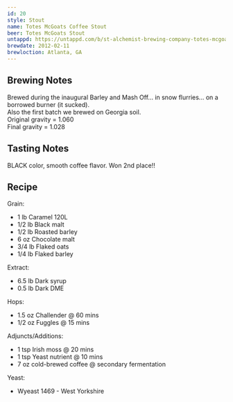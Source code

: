 ```yaml
---
id: 20
style: Stout
name: Totes McGoats Coffee Stout
beer: Totes McGoats Stout
untappd: https://untappd.com/b/st-alchemist-brewing-company-totes-mcgoats-coffee-stout/464747
brewdate: 2012-02-11
brewloction: Atlanta, GA
---
```

## Brewing Notes
Brewed during the inaugural Barley and Mash Off... in snow flurries... on a borrowed burner (it sucked).  
Also the first batch we brewed on Georgia soil.  
Original gravity = 1.060  
Final gravity = 1.028

## Tasting Notes
BLACK color, smooth coffee flavor. Won 2nd place!!  

## Recipe
Grain:

  + 1 lb Caramel 120L
  + 1/2 lb Black malt
  + 1/2 lb Roasted barley
  + 6 oz Chocolate malt
  + 3/4 lb Flaked oats
  + 1/4 lb Flaked barley

Extract:

  + 6.5 lb Dark syrup
  + 0.5 lb Dark DME

Hops:

  + 1.5 oz Challender @ 60 mins
  + 1/2 oz Fuggles @ 15 mins

Adjuncts/Additions:

  + 1 tsp Irish moss @ 20 mins
  + 1 tsp Yeast nutrient @ 10 mins
  + 7 oz cold-brewed coffee @ secondary fermentation

Yeast:

  + Wyeast 1469 - West Yorkshire
